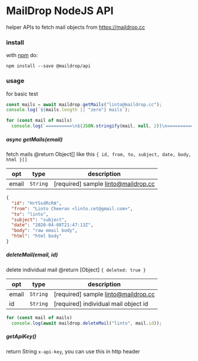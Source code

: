 # MailDrop NodeJS API

helper APIs to fetch mail objects from https://maildrop.cc

### install

with [npm](https://www.npmjs.com/package/@maildrop/api) do:

```
npm install --save @maildrop/api
```

### usage

for basic test

```js
const mails = await maildrop.getMails("linto@maildrop.cc");
console.log(`${mails.length || "zero"} mails`);

for (const mail of mails)
  console.log(`==========\n${JSON.stringify(mail, null, 2)}\n==========`);
```

##### async getMails(email)

fetch mails
@return Object[] like this `{ id, from, to, subject, date, body, html }[]`

| opt   | type                | description                         |
| ----- | ------------------- | ----------------------------------- |
| email | <code>String</code> | [required] sample linto@maildrop.cc |

```json
{
  "id": "HrYSsdRcRA",
  "from": "Linto Cheeran <linto.cet@gmail.com>",
  "to": "linto",
  "subject": "subject",
  "date": "2020-04-08T21:47:13Z",
  "body": "raw email body",
  "html": "html body"
}
```

##### deleteMail(email, id)

delete individual mail
@return [Object] `{ deleted: true }`

| opt   | type                | description                          |
| ----- | ------------------- | ------------------------------------ |
| email | <code>String</code> | [required] sample linto@maildrop.cc  |
| id    | <code>String</code> | [required] individual mail object id |

```js
for (const mail of mails)
  console.log(await maildrop.deleteMail("linto", mail.id));
```

##### getApiKey()

return String `x-api-key`, you can use this in http header
